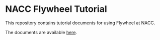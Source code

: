 # NACC Flywheel Tutorial

This repository contains tutorial documents for using Flywheel at NACC.

The documents are available [here](https://naccdata.github.io/flywheel-tutorial/).
